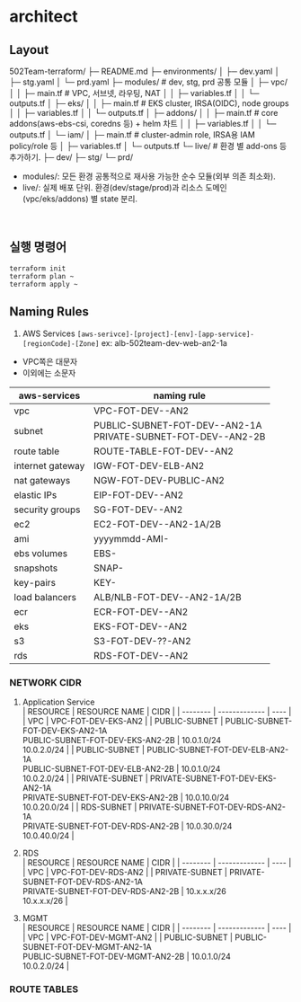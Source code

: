 # architect  

## Layout
502Team-terraform/
├─ README.md
├─ environments/
│  ├─ dev.yaml
│  ├─ stg.yaml
│  └─ prd.yaml
├─ modules/           # dev, stg, prd 공통 모듈
│  ├─ vpc/
│  │  ├─ main.tf      # VPC, 서브넷, 라우팅, NAT
│  │  ├─ variables.tf
│  │  └─ outputs.tf
│  ├─ eks/
│  │  ├─ main.tf      # EKS cluster, IRSA(OIDC), node groups
│  │  ├─ variables.tf
│  │  └─ outputs.tf
│  ├─ addons/
│  │  ├─ main.tf      # core addons(aws-ebs-csi, coredns 등) + helm 차트
│  │  ├─ variables.tf
│  │  └─ outputs.tf
│  └─ iam/
│     ├─ main.tf      # cluster-admin role, IRSA용 IAM policy/role 등
│     ├─ variables.tf
│     └─ outputs.tf
└─ live/              # 환경 별 add-ons 등 추가하기.
   ├─ dev/
   ├─ stg/
   └─ prd/



- modules/: 모든 환경 공통적으로 재사용 가능한 순수 모듈(외부 의존 최소화).  
- live/: 실제 배포 단위. 환경(dev/stage/prod)과 리소스 도메인(vpc/eks/addons) 별 state 분리.  
<br>

## 실행 명령어
```
terraform init
terraform plan ~
terraform apply ~
```

## Naming Rules
1. AWS Services
`[aws-serivce]-[project]-[env]-[app-service]-[regionCode]-[Zone]`
ex: alb-502team-dev-web-an2-1a  
- VPC쪽은 대문자
- 이외에는 소문자

| aws-services       | naming rule  |
| ------------------ | ------------ |
| vpc                | VPC-FOT-DEV-<SERVICE>-AN2 | 
| subnet             | PUBLIC-SUBNET-FOT-DEV-<SERVICE-NAME>-AN2-1A <br> PRIVATE-SUBNET-FOT-DEV-<SERVICE-NAME>-AN2-2B |
| route table        | ROUTE-TABLE-FOT-DEV-<SERVICE-NAME>-AN2 |
| internet gateway   | IGW-FOT-DEV-ELB-AN2 |
| nat gateways       | NGW-FOT-DEV-PUBLIC-AN2 |
| elastic IPs        | EIP-FOT-DEV-<SERVICE-NAME>-AN2 | 
| security groups    | SG-FOT-DEV-<SERVICE-NAME>-AN2 | 
| ec2                | EC2-FOT-DEV-<SERVICE-NAME>-AN2-1A/2B |
| ami                | yyyymmdd-AMI-<EC2-NAME> |
| ebs volumes        | EBS-<EC2-NAME> |
| snapshots          | SNAP-<EC2-NAME> | 
| key-pairs          | KEY-<EC2-SERVICE-NAME> |
| load balancers     | ALB/NLB-FOT-DEV-<SERVICE-NAME>-AN2-1A/2B |
| ecr                | ECR-FOT-DEV-<SERVICE-NAME>-AN2 |
| eks                | EKS-FOT-DEV-<CLUSTER-NAME>-AN2 |
| s3                 | S3-FOT-DEV-??-AN2 |
| rds                | RDS-FOT-DEV-<SERVICE-NAME>-AN2 |

### NETWORK CIDR
1. Application Service  
| RESOURCE | RESOURCE NAME | CIDR |
| -------- | ------------- | ---- |
| VPC             | VPC-FOT-DEV-EKS-AN2 |
| PUBLIC-SUBNET   | PUBLIC-SUBNET-FOT-DEV-EKS-AN2-1A <br> PUBLIC-SUBNET-FOT-DEV-EKS-AN2-2B | 10.0.1.0/24 <br> 10.0.2.0/24 |
| PUBLIC-SUBNET   | PUBLIC-SUBNET-FOT-DEV-ELB-AN2-1A <br> PUBLIC-SUBNET-FOT-DEV-ELB-AN2-2B | 10.0.1.0/24 <br> 10.0.2.0/24 |
| PRIVATE-SUBNET  | PRIVATE-SUBNET-FOT-DEV-EKS-AN2-1A <br> PRIVATE-SUBNET-FOT-DEV-EKS-AN2-2B | 10.0.10.0/24 <br> 10.0.20.0/24 |
| RDS-SUBNET      | PRIVATE-SUBNET-FOT-DEV-RDS-AN2-1A <br> PRIVATE-SUBNET-FOT-DEV-RDS-AN2-2B | 10.0.30.0/24 <br> 10.0.40.0/24 |

2. RDS  
| RESOURCE | RESOURCE NAME | CIDR |
| -------- | ------------- | ---- |
| VPC             | VPC-FOT-DEV-RDS-AN2 |
| PRIVATE-SUBNET  | PRIVATE-SUBNET-FOT-DEV-RDS-AN2-1A <br> PRIVATE-SUBNET-FOT-DEV-RDS-AN2-2B | 10.x.x.x/26 <br> 10.x.x.x/26 |

3. MGMT  
| RESOURCE | RESOURCE NAME | CIDR |
| -------- | ------------- | ---- |
| VPC             | VPC-FOT-DEV-MGMT-AN2 |
| PUBLIC-SUBNET   | PUBLIC-SUBNET-FOT-DEV-MGMT-AN2-1A <br> PUBLIC-SUBNET-FOT-DEV-MGMT-AN2-2B | 10.0.1.0/24 <br> 10.0.2.0/24 |

### ROUTE TABLES